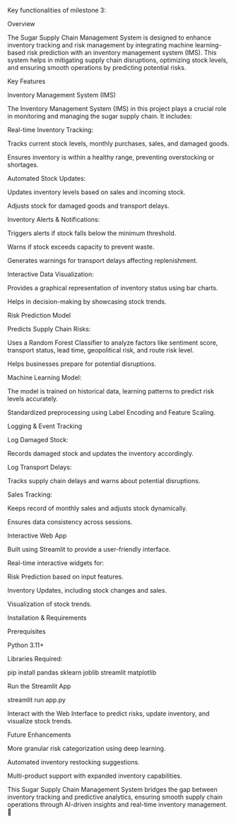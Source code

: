 Key functionalities of milestone 3:

Overview

The Sugar Supply Chain Management System is designed to enhance inventory tracking and risk management by integrating machine learning-based risk prediction with an inventory management system (IMS). This system helps in mitigating supply chain disruptions, optimizing stock levels, and ensuring smooth operations by predicting potential risks.

Key Features

Inventory Management System (IMS)

The Inventory Management System (IMS) in this project plays a crucial role in monitoring and managing the sugar supply chain. It includes:

Real-time Inventory Tracking:

Tracks current stock levels, monthly purchases, sales, and damaged goods.

Ensures inventory is within a healthy range, preventing overstocking or shortages.

Automated Stock Updates:

Updates inventory levels based on sales and incoming stock.

Adjusts stock for damaged goods and transport delays.

Inventory Alerts & Notifications:

Triggers alerts if stock falls below the minimum threshold.

Warns if stock exceeds capacity to prevent waste.

Generates warnings for transport delays affecting replenishment.

Interactive Data Visualization:

Provides a graphical representation of inventory status using bar charts.

Helps in decision-making by showcasing stock trends.

Risk Prediction Model

Predicts Supply Chain Risks:

Uses a Random Forest Classifier to analyze factors like sentiment score, transport status, lead time, geopolitical risk, and route risk level.

Helps businesses prepare for potential disruptions.

Machine Learning Model:

The model is trained on historical data, learning patterns to predict risk levels accurately.

Standardized preprocessing using Label Encoding and Feature Scaling.

Logging & Event Tracking

Log Damaged Stock:

Records damaged stock and updates the inventory accordingly.

Log Transport Delays:

Tracks supply chain delays and warns about potential disruptions.

Sales Tracking:

Keeps record of monthly sales and adjusts stock dynamically.

Ensures data consistency across sessions.

Interactive Web App

Built using Streamlit to provide a user-friendly interface.

Real-time interactive widgets for:

Risk Prediction based on input features.

Inventory Updates, including stock changes and sales.

Visualization of stock trends.

Installation & Requirements

Prerequisites

Python 3.11+

Libraries Required:

pip install pandas sklearn joblib streamlit matplotlib

Run the Streamlit App

streamlit run app.py

Interact with the Web Interface to predict risks, update inventory, and visualize stock trends.

Future Enhancements

More granular risk categorization using deep learning.

Automated inventory restocking suggestions.

Multi-product support with expanded inventory capabilities.

This Sugar Supply Chain Management System bridges the gap between inventory tracking and predictive analytics, ensuring smooth supply chain operations through AI-driven insights and real-time inventory management. 🚀